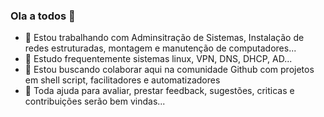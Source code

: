 ### Ola a todos 👋


- 🔭 Estou trabalhando com Adminsitração de Sistemas, Instalação de redes estruturadas, montagem e manutenção de computadores...
- 🌱 Estudo frequentemente sistemas linux, VPN, DNS, DHCP, AD...
- 👯 Estou buscando colaborar aqui na comunidade Github com projetos em shell script, facilitadores e automatizadores
- 🤔 Toda ajuda para avaliar, prestar feedback, sugestões, criticas e contribuições serão bem vindas...
